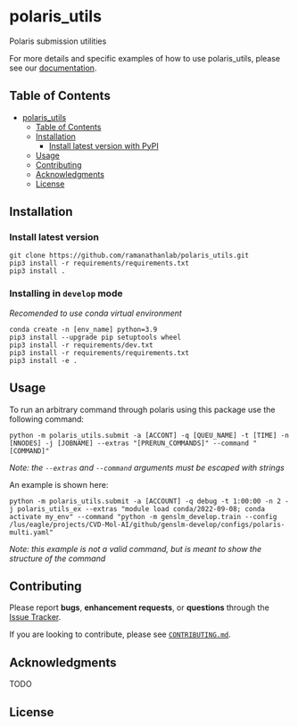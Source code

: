 # polaris_utils

<!-- TODO: Add badges -->
<!-- [![PyPI version](https://badge.fury.io/py/mdlearn.svg)](https://badge.fury.io/py/mdlearn) -->
<!-- [![Documentation Status](https://readthedocs.org/projects/mdlearn/badge/?version=latest)](https://mdlearn.readthedocs.io/en/latest/?badge=latest) -->

Polaris submission utilities 

For more details and specific examples of how to use polaris_utils, please see our [documentation](https://readthedocs.org/).

## Table of Contents
- [polaris_utils](#polarisutils)
  - [Table of Contents](#table-of-contents)
  - [Installation](#installation)
    - [Install latest version with PyPI](#install-latest-version-with-pypi)
  - [Usage](#usage)
  - [Contributing](#contributing)
  - [Acknowledgments](#acknowledgments)
  - [License](#license)

## Installation

### Install latest version

```
git clone https://github.com/ramanathanlab/polaris_utils.git
pip3 install -r requirements/requirements.txt
pip3 install .
``` 

### Installing in `develop` mode
*Recomended to use conda virtual environment*
```
conda create -n [env_name] python=3.9
pip3 install --upgrade pip setuptools wheel
pip3 install -r requirements/dev.txt
pip3 install -r requirements/requirements.txt
pip3 install -e .
```

## Usage

To run an arbitrary command through polaris using this package use the following command:

```
python -m polaris_utils.submit -a [ACCONT] -q [QUEU_NAME] -t [TIME] -n [NNODES] -j [JOBNAME] --extras "[PRERUN_COMMANDS]" --command "[COMMAND]"
```
_Note: the `--extras` and `--command` arguments must be escaped with strings_ 

An example is shown here: 

```
python -m polaris_utils.submit -a [ACCOUNT] -q debug -t 1:00:00 -n 2 -j polaris_utils_ex --extras "module load conda/2022-09-08; conda activate my_env" --command "python -m genslm_develop.train --config /lus/eagle/projects/CVD-Mol-AI/github/genslm-develop/configs/polaris-multi.yaml"
```
_Note: this example is not a valid command, but is meant to show the structure of the command_

## Contributing

Please report **bugs**, **enhancement requests**, or **questions** through the [Issue Tracker](https://github.com/KPHippe/polaris_utils/issues).

If you are looking to contribute, please see [`CONTRIBUTING.md`](https://github.com/KPHippe/polaris_utils/blob/main/CONTRIBUTING.md).


## Acknowledgments

TODO

## License

<!-- polaris_utils has a TODO license, as seen in the [LICENSE](https://github.com/ramanathanlab/mdlearn/blob/main/LICENSE) file. -->
